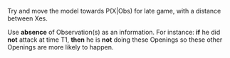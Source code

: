 Try and move the model towards P(X|Obs) for late game, with a distance between Xes.

Use __absence__ of Observation(s) as an information. For instance: __if__ he did __not__ attack at time T1, __then__ he is __not__ doing these Openings so these other Openings are more likely to happen.
